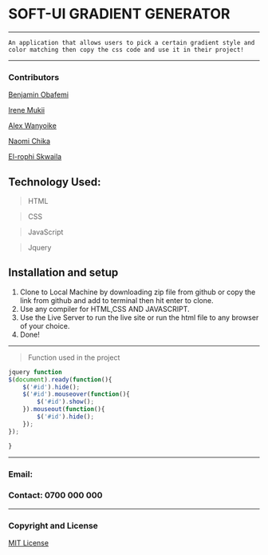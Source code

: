 # SOFT-UI GRADIENT GENERATOR

--- 
```An application that allows users to pick a certain gradient style and color matching then copy the css code and use it in their project! ``` 

---
### Contributors
[Benjamin Obafemi](https://github.com/benjaminbills)

[Irene Mukii](https://github.com/Irene-Mukii)

[Alex Wanyoike](https://github.com/benjaminbills/soft-ui-gradient-gen/pulls/AlexWanyoike)

[Naomi Chika](https://github.com/Irene-Mukii)

[El-rophi Skwaila](https://github.com/Elrophi)






## Technology Used: 
>HTML

>CSS

>JavaScript

>Jquery


## Installation and setup
1. Clone to Local Machine by downloading zip file from github or copy the link from github and add to terminal then hit enter to clone.
1. Use any compiler for HTML,CSS AND JAVASCRIPT.
1. Use the Live Server to run the live site or run the html file to any browser of your choice.
1. Done!


---
>Function used in the project

```javascript
jquery function
$(document).ready(function(){
    $('#id').hide();
    $('#id').mouseover(function(){
        $('#id').show();
    }).mouseout(function(){
        $('#id').hide();
    });
});

}
```
---
### Email: 
### Contact: 0700 000 000

---

### Copyright and License
[MIT License](https://github.com/Elrophi/Piz-Hub/blob/master/LICENSE)  